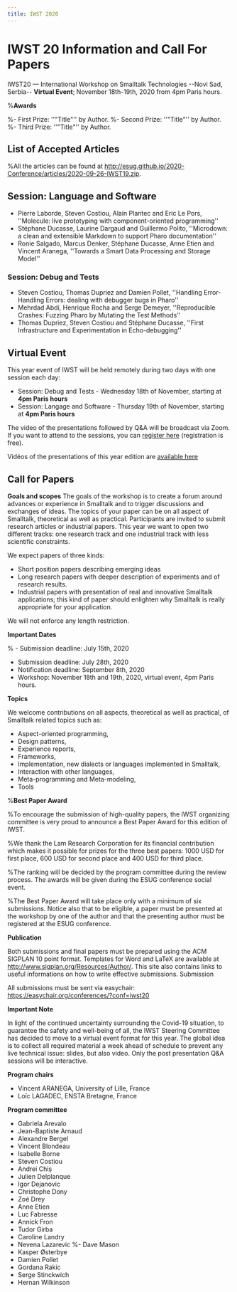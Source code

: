 ```yaml
---
title: IWST 2020
---
```


# IWST 20 Information and Call For Papers

IWST20 — International Workshop on Smalltalk Technologies --Novi Sad, Serbia-- **Virtual Event**; November 18th-19th, 2020 from 4pm Paris hours.

%**Awards**

%- First Prize: ''"Title"'' by Author.
%- Second Prize: ''"Title"'' by Author.
%- Third Prize: ''"Title"'' by Author.

## List of Accepted Articles

%All the articles can be found at <http://esug.github.io/2020-Conference/articles/2020-09-26-IWST19.zip>.


## Session: Language and Software

- Pierre Laborde, Steven Costiou, Alain Plantec and Eric Le Pors, ''Molecule: live prototyping with component-oriented programming''
- Stéphane Ducasse, Laurine Dargaud and Guillermo Polito, ''Microdown: a clean and extensible Markdown to support Pharo documentation''
- Ronie Salgado, Marcus Denker, Stéphane Ducasse, Anne Etien and Vincent Aranega, ''Towards a Smart Data Processing and Storage Model''


### Session: Debug and Tests

- Steven Costiou, Thomas Dupriez and Damien Pollet, ''Handling Error-Handling Errors: dealing with debugger bugs in Pharo''
- Mehrdad Abdi, Henrique Rocha and Serge Demeyer, ''Reproducible Crashes: Fuzzing Pharo by Mutating the Test Methods''
- Thomas Dupriez, Steven Costiou and Stéphane Ducasse, ''First Infrastructure and Experimentation in Echo-debugging''


## Virtual Event

This year event of IWST will be held remotely during two days with one session each day:

- Session: Debug and Tests - Wednesday 18th of November, starting at **4pm Paris hours**
- Session: Langage and Software - Thursday 19th of November, starting at **4pm Paris hours**

The video of the presentations followed by Q&A will be broadcast via Zoom.
If you want to attend to the sessions, you can [register here](https://univ-lille-fr.zoom.us/webinar/register/WN_V_0iv-joSzeBXppaDDmEWw) (registration is free).

Vidéos of the presentations of this year edition are [available here](https://www.youtube.com/playlist?list=PLLDCKIQIizc25pnrIJZv-NsbbT4_Go-du)


## Call for Papers

**Goals and scopes**
The goals of the workshop is to create a forum around advances or experience in Smalltalk and to trigger discussions and exchanges of ideas. The topics of your paper can be on all aspect of Smalltalk, theoretical as well as practical. Participants are invited to submit research articles or industrial papers. This year we want to open two different tracks: one research track and one industrial track with less scientific constraints.

We expect papers of three kinds:

- Short position papers describing emerging ideas
- Long research papers with deeper description of experiments and of research results.
- Industrial papers with presentation of real and innovative Smalltalk applications; this kind of paper should enlighten why Smalltalk is really appropriate for your application.

We will not enforce any length restriction.

**Important Dates**

% - Submission deadline: July 15th, 2020
- Submission deadline: July 28th, 2020
- Notification deadline: September 8th, 2020
- Workshop: November 18th and 19th, 2020, virtual event, 4pm Paris hours.


**Topics**

We welcome contributions on all aspects, theoretical as well as practical, of Smalltalk related topics such as:

- Aspect-oriented programming,
- Design patterns,
- Experience reports,
- Frameworks,
- Implementation, new dialects or languages implemented in Smalltalk,
- Interaction with other languages,
- Meta-programming and Meta-modeling,
- Tools


%**Best Paper Award**

%To encourage the submission of high-quality papers, the IWST organizing committee is very proud to announce a Best Paper Award for this edition of IWST.

%We thank the Lam Research Corporation for its financial contribution which makes it possible for prizes for the three best papers: 1000 USD for first place, 600 USD for second place and 400 USD for third place.

%The ranking will be decided by the program committee during the review process. The awards will be given during the ESUG conference social event.

%The Best Paper Award will take place only with a minimum of six submissions. Notice also that to be eligible, a paper must be presented at the workshop by one of the author and that the presenting author must be registered at the ESUG conference.


**Publication**

Both submissions and final papers must be prepared using the ACM SIGPLAN 10 point format. Templates for Word and LaTeX are available at <http://www.sigplan.org/Resources/Author/>. This site also contains links to useful informations on how to write effective submissions. Submission

All submissions must be sent via easychair: <https://easychair.org/conferences/?conf=iwst20>


**Important Note**

In light of the continued uncertainty surrounding the Covid-19 situation, to guarantee the safety and well-being of all, the IWST Steering Committee has decided to move to a virtual event format for this year. The global idea is to collect all required material a week ahead of schedule to prevent any live technical issue: slides, but also video. Only the post presentation Q&A sessions will be interactive.


**Program chairs**

- Vincent ARANEGA, University of Lille, France
- Loïc LAGADEC, ENSTA Bretagne, France

**Program committee**

- Gabriela Arevalo
- Jean-Baptiste Arnaud
- Alexandre Bergel
- Vincent Blondeau
- Isabelle Borne
- Steven Costiou
- Andrei Chiș
- Julien Delplanque
- Igor Dejanovic
- Christophe Dony
- Zoé Drey
- Anne Etien
- Luc Fabresse
- Annick Fron
- Tudor Girba
- Caroline Landry
- Nevena Lazarevic
%- Dave Mason
- Kasper Østerbye
- Damien Pollet
- Gordana Rakic
- Serge Stinckwich
- Hernan Wilkinson
